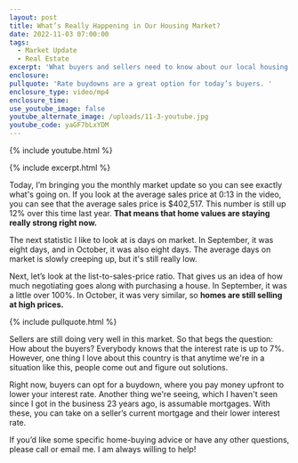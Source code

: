 ```yaml
---
layout: post
title: What’s Really Happening in Our Housing Market?
date: 2022-11-03 07:00:00
tags:
  - Market Update
  - Real Estate
excerpt: 'What buyers and sellers need to know about our local housing market. '
enclosure:
pullquote: 'Rate buydowns are a great option for today’s buyers. '
enclosure_type: video/mp4
enclosure_time:
use_youtube_image: false
youtube_alternate_image: /uploads/11-3-youtube.jpg
youtube_code: yaGF7bLxYDM
---
```

{% include youtube.html %}

{% include excerpt.html %}

Today, I’m bringing you the monthly market update so you can see exactly what's going on. If you look at the average sales price at 0:13 in the video, you can see that the average sales price is $402,517. This number is still up 12% over this time last year.&nbsp;**That means that home values are staying really strong right now.**

The next statistic I like to look at is days on market. In September, it was eight days, and in October, it was also eight days. The average days on market is slowly creeping up, but it's still really low.

Next, let’s look at the list-to-sales-price ratio. That gives us an idea of how much negotiating goes along with purchasing a house. In September, it was a little over 100%. In October, it was very similar, so **homes are still selling at high prices.**

{% include pullquote.html %}

Sellers are still doing very well in this market. So that begs the question: How about the buyers? Everybody knows that the interest rate is up to 7%. However, one thing I love about this country is that anytime we're in a situation like this, people come out and figure out solutions.

Right now, buyers can opt for a buydown, where you pay money upfront to lower your interest rate. Another thing we're seeing, which I haven't seen since I got in the business 23 years ago, is assumable mortgages. With these, you can take on a seller’s current mortgage and their lower interest rate.&nbsp;

If you’d like some specific home-buying advice or have any other questions, please call or email me. I am always willing to help\!